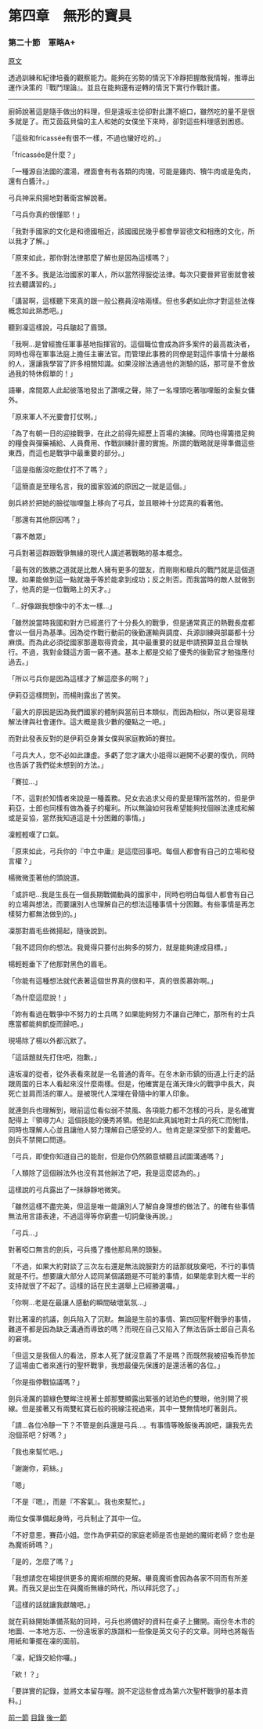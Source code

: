 第四章　無形的寶具
====

### 第二十節　軍略A+

[原文](https://syosetu.org/novel/42788/24.html)

透過訓練和紀律培養的觀察能力。能夠在劣勢的情況下冷靜把握敵我情報，推導出運作決策的『戰鬥理論』。並且在能夠還有逆轉的情況下實行作戰計畫。

****

廚師說著這是隨手做出的料理，但是遠坂主從卻對此讚不絕口，雖然吃的量不是很多就是了。而艾茵茲貝倫的主人和她的女僕坐下來時，卻對這些料理感到困惑。

「這些和fricassée有很不一樣，不過也蠻好吃的。」

「fricassée是什麼？」

「一種源自法國的濃湯，裡面會有有各類的肉塊，可能是雞肉、犢牛肉或是兔肉，還有白醬汁。」

弓兵神采飛揚地對著衛宮解說著。

「弓兵你真的很懂耶！」

「我對手國家的文化是和德國相近，該國國民幾乎都會學習德文和相應的文化，所以我才了解。」

「原來如此，那你對法律那麼了解也是因為這樣嗎？」

「差不多。我是法治國家的軍人，所以當然得服從法律。每次只要晉昇官銜就會被拉去聽講習的。」

「講習啊，這樣聽下來真的跟一般公務員沒啥兩樣。但也多虧如此你才對這些法條概念如此熟悉吧。」

聽到凜這樣說，弓兵皺起了眉頭。

「我啊...是曾經擔任軍事基地指揮官的。這個職位會成為許多案件的最高裁決者，同時也得在軍事法庭上擔任主審法官。而管理此事務的同僚是對這件事情十分嚴格的人，還讓我學習了許多相關知識。如果沒辦法通過他的測驗的話，那可是不會放過我的特休假單的！」

語畢，席間眾人此起彼落地發出了讚嘆之聲，除了一名埋頭吃著咖哩飯的金髮女傭外。

「原來軍人不光要會打仗啊。」

「為了有朝一日的迎接戰爭，在此之前得先經歷上百場的演練。同時也得籌措足夠的糧食與彈藥補給、人員費用、作戰訓練計畫的實施。所謂的戰略就是得準備這些東西，而這也是戰爭中最重要的部分。」

「這是指飯沒吃飽仗打不了嗎？」

「這簡直是至理名言，我的國家毀滅的原因之一就是這個。」

劍兵終於把她的臉從咖哩盤上移向了弓兵，並且眼神十分認真的看著他。

「那還有其他原因嗎？」

「寡不敵眾」

弓兵對著這群跟戰爭無緣的現代人講述著戰略的基本概念。

「最有效的致勝之道就是比敵人擁有更多的盟友，而剛剛和槍兵的戰鬥就是這個道理。如果能做到這一點就幾乎等於能拿到成功；反之則否。而我當時的敵人就做到了，他真的是一位戰略上的天才。」

「...好像跟我想像中的不太一樣...」

「雖然說當時我國和對方已經進行了十分長久的戰爭，但是通常真正的熱戰長度都會以一個月為基準。因為從作戰行動前的後勤運輸與調度、兵源訓練與部屬都十分麻煩。而為此必須從國家那邊取得資金，其中最重要的就是申請預算並且合理執行。不過，我對金錢這方面一竅不通。基本上都是交給了優秀的後勤官才勉強應付過去。」

「所以弓兵你是因為這樣才了解這麼多的啊？」

伊莉亞這樣問到，而楊則露出了苦笑。

「最大的原因是因為我們國家的體制與當前日本類似，而因為相似，所以更容易理解法律與社會運作。這大概是我少數的優點之一吧。」

而對此發表反對的是伊莉亞身兼女僕與家庭教師的賽拉。

「弓兵大人，您不必如此謙虛。多虧了您才讓大小姐得以避開不必要的復仇，同時也告訴了我們從未想到的方法。」

「賽拉...」

「不，這對於知情者來說是一種義務。兒女去追求父母的愛是理所當然的，但是伊莉亞，士郎也同樣有做為養子的權利。所以無論如何我希望能夠找個辦法達成和解或是妥協，當然我知道這是十分困難的事情。」

凜輕輕嘆了口氣。

「原來如此，弓兵你的『中立中庸』是這麼回事吧。每個人都會有自己的立場和發言權？」

楊微微歪著他的頭說道。

「或許吧...我是生長在一個長期戰備動員的國家中，同時也明白每個人都會有自己的立場與想法，而要讓別人也理解自己的想法這種事情十分困難。有些事情是再怎樣努力都無法做到的。」

凜那對眉毛些微揚起，隨後說到。

「我不認同你的想法。我覺得只要付出夠多的努力，就是能夠達成目標。」

楊輕輕垂下了他那對黑色的眉毛。

「你能有這種想法就代表著這個世界真的很和平，真的很羨慕妳啊。」

「為什麼這麼說！」

「妳有看過在戰爭中不努力的士兵嗎？如果能夠努力不讓自己陣亡，那所有的士兵應當都能夠凱旋而歸吧。」

現場除了楊以外都沉默了。

「這話題就先打住吧，抱歉。」

遠坂凜的從者，從外表看來就是一名普通的青年。在冬木新市鎮的街道上行走的話跟周圍的日本人看起來沒什麼兩樣。但是，他確實是在滿天烽火的戰爭中長大，與死亡並肩而活的軍人。是被現代人深埋在骨隨中的軍人印象。

就連劍兵也理解到，眼前這位看似弱不禁風、各項能力都不怎樣的弓兵，是名確實配得上『領導力A』這個技能的優秀將領。他是如此真誠地對士兵的死亡而惋惜，同時也理解人心並且讓他人努力理解自己感受的人。他肯定是深受部下的愛戴吧。劍兵不禁開口問道。

「弓兵，即使你知道自己的能耐，但是你仍然願意傾聽且試圖溝通嗎？」

「人類除了這個辦法外也沒有其他辦法了吧，我是這麼認為的。」

這樣說的弓兵露出了一抹靜靜地微笑。

「雖然這樣不盡完美，但這是唯一能讓別人了解自身理想的做法了。的確有些事情無法用言語表達，不過這得等你窮盡一切詞彙後再說。」

「弓兵...」

對著啞口無言的劍兵，弓兵搔了搔他那烏黑的頭髮。

「不過，如果大約對談了三次左右還是無法說服對方的話那就放棄吧，不行的事情就是不行。想要讓大部分人認同某個議題是不可能的事情，如果能拿到大概一半的支持就很了不起了。這樣的話在民主選舉上已經勝選囉。」

「你啊...老是在最讓人感動的瞬間破壞氣氛...」

對比著凜的抗議，劍兵陷入了沉默。無論是生前的事情、第四回聖杯戰爭的事情，難道不都是因為缺乏溝通而導致的嗎？而現在自己又陷入了無法告訴士郎自己真名的窘境。

「但這又是我個人的看法，原本人死了就沒意義了不是嗎？而既然我被招喚而參加了這場由亡者來進行的聖杯戰爭，我想最優先保護的是還活著的各位。」

「你是指停戰協議嗎？」

劍兵凌厲的碧綠色雙眸注視著士郎那雙顯露出緊張的琥珀色的雙眼，他別開了視線。但是接著又有兩雙紅寶石般的視線注視過來，其中一雙無情地盯著劍兵。

「請...各位冷靜一下？不管是劍兵還是弓兵...。有事情等晚飯後再說吧，讓我先去泡個茶吧？好嗎？」

「我也來幫忙吧。」

「謝謝你，莉絲。」

「嗯」

「不是『嗯』，而是『不客氣』。我也來幫忙。」

兩位女僕準備起身時，弓兵制止了其中一位。

「不好意思，賽菈小姐。您作為伊莉亞的家庭老師是否也是她的魔術老師？您也是為魔術師嗎？」

「是的，怎麼了嗎？」

「我想請您在場提供更多的魔術相關的見解。畢竟魔術會因為各家不同而有所差異。而我又是出生在與魔術無緣的時代，所以拜託您了。」

「這樣的話就讓我獻醜吧。」

就在莉絲開始準備茶點的同時，弓兵也將備好的資料在桌子上攤開。兩份冬木市的地圖、一本地方志、一份遠坂家的族譜和一些像是英文句子的文章。同時也將報告用紙和筆擺在凜的面前。

「凜，紀錄交給你囉。」

「欸！？」

「要詳實的記錄，並將文本留存喔。說不定這些會成為第六次聖杯戰爭的基本資料。」





[前一節](./031901.md)
[目錄](../README.md)
[後一節](./0421.md)
